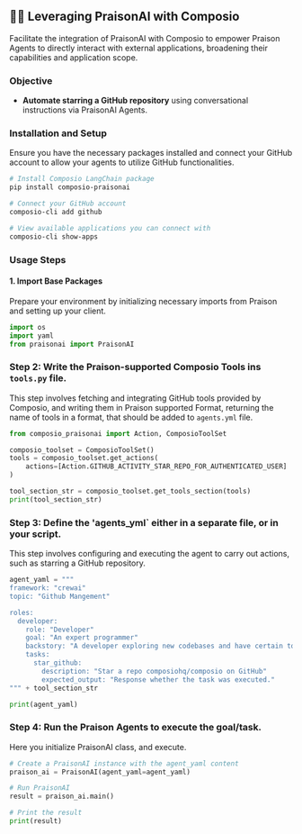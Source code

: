 ## 🚀🔗 Leveraging PraisonAI with Composio

Facilitate the integration of PraisonAI with Composio to empower Praison Agents to directly interact with external applications, broadening their capabilities and application scope.

### Objective

- **Automate starring a GitHub repository** using conversational instructions via PraisonAI Agents.

### Installation and Setup

Ensure you have the necessary packages installed and connect your GitHub account to allow your agents to utilize GitHub functionalities.

```bash
# Install Composio LangChain package
pip install composio-praisonai

# Connect your GitHub account
composio-cli add github

# View available applications you can connect with
composio-cli show-apps
```

### Usage Steps

#### 1. Import Base Packages

Prepare your environment by initializing necessary imports from Praison and setting up your client.

```python
import os
import yaml
from praisonai import PraisonAI
```

### Step 2: Write the Praison-supported Composio Tools ins `tools.py` file.

This step involves fetching and integrating GitHub tools provided by Composio, and writing them in Praison supported Format, returning the name of tools in a format, that should be added to `agents.yml` file.
```python
from composio_praisonai import Action, ComposioToolSet

composio_toolset = ComposioToolSet()
tools = composio_toolset.get_actions(
    actions=[Action.GITHUB_ACTIVITY_STAR_REPO_FOR_AUTHENTICATED_USER]
)

tool_section_str = composio_toolset.get_tools_section(tools)
print(tool_section_str)
```

### Step 3: Define the 'agents_yml` either in a separate file, or in your script.

This step involves configuring and executing the agent to carry out actions, such as starring a GitHub repository.

```python
agent_yaml = """
framework: "crewai"
topic: "Github Mangement"

roles:
  developer:
    role: "Developer"
    goal: "An expert programmer"
    backstory: "A developer exploring new codebases and have certain tools available to execute different tasks."
    tasks:
      star_github:
        description: "Star a repo composiohq/composio on GitHub"
        expected_output: "Response whether the task was executed."
""" + tool_section_str

print(agent_yaml)
```

### Step 4: Run the Praison Agents to execute the goal/task.

Here you initialize PraisonAI class, and execute.
```python
# Create a PraisonAI instance with the agent_yaml content
praison_ai = PraisonAI(agent_yaml=agent_yaml)

# Run PraisonAI
result = praison_ai.main()

# Print the result
print(result)
```
